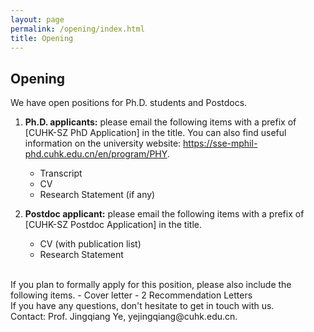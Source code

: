 ```yaml
---
layout: page
permalink: /opening/index.html
title: Opening
---
```


## Opening

We have open positions for Ph.D. students and Postdocs. 
<br>

1. **Ph.D. applicants:** please email the following items with a prefix of [CUHK-SZ PhD Application] in the title. You can also find useful information on the university website: https://sse-mphil-phd.cuhk.edu.cn/en/program/PHY.
    - Transcript
    - CV
    - Research Statement (if any)

2. **Postdoc applicant:** please email the following items with a prefix of [CUHK-SZ Postdoc Application] in the title.
    - CV (with publication list)
    - Research Statement

<br>
If you plan to formally apply for this position, please also include the following items.
- Cover letter
- 2 Recommendation Letters

<br>
If you have any questions, don't hesitate to get in touch with us.<br>
Contact: Prof. Jingqiang Ye, yejingqiang@cuhk.edu.cn.
